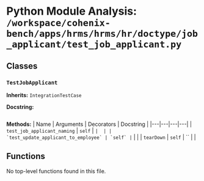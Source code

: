 # Python Module Analysis: `/workspace/cohenix-bench/apps/hrms/hrms/hr/doctype/job_applicant/test_job_applicant.py`

## Classes

### `TestJobApplicant`
**Inherits:** `IntegrationTestCase`


**Docstring:**
```

```

**Methods:**
| Name | Arguments | Decorators | Docstring |
|---|---|---|---|
| `test_job_applicant_naming` | `self` | `` |  |
| `test_update_applicant_to_employee` | `self` | `` |  |
| `tearDown` | `self` | `` |  |





## Functions

No top-level functions found in this file.
